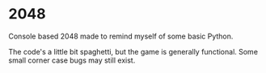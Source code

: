 # 2048
Console based 2048 made to remind myself of some basic Python.

The code's a little bit spaghetti, but the game is generally functional. Some small corner case bugs may still exist.
